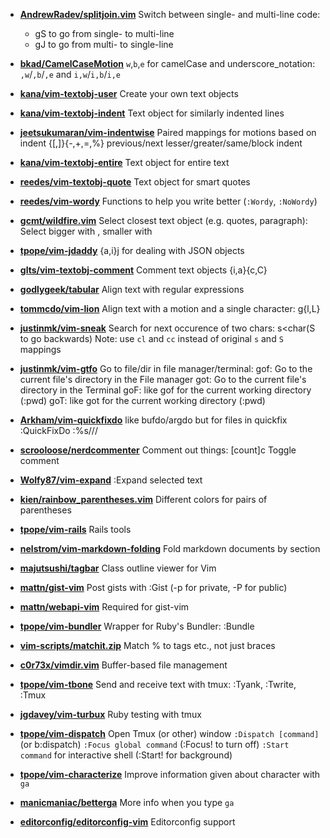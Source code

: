 * **[AndrewRadev/splitjoin.vim](https://github.com/AndrewRadev/splitjoin.vim)**
    Switch between single- and multi-line code:
    
    * gS to go from single- to multi-line
    * gJ to go from multi- to single-line
* **[bkad/CamelCaseMotion](https://github.com/bkad/CamelCaseMotion)**
    `w`,`b`,`e` for camelCase and underscore_notation:
    `,w`/`,b`/`,e` and `i,w`/`i,b`/`i,e`
* **[kana/vim-textobj-user](https://github.com/kana/vim-textobj-user)**
    Create your own text objects
* **[kana/vim-textobj-indent](https://github.com/kana/vim-textobj-indent)**
    Text object for similarly indented lines
* **[jeetsukumaran/vim-indentwise](https://github.com/jeetsukumaran/vim-indentwise)**
    Paired mappings for motions based on indent
    {[,]}{-,+,=,%} previous/next lesser/greater/same/block indent
* **[kana/vim-textobj-entire](https://github.com/kana/vim-textobj-entire)**
    Text object for entire text
* **[reedes/vim-textobj-quote](https://github.com/reedes/vim-textobj-quote)**
    Text object for smart quotes
* **[reedes/vim-wordy](https://github.com/reedes/vim-wordy)**
    Functions to help you write better (`:Wordy`, `:NoWordy`)
* **[gcmt/wildfire.vim](https://github.com/gcmt/wildfire.vim)**
    Select closest text object (e.g. quotes, paragraph):
    Select bigger with <Enter>, smaller with <BS>
* **[tpope/vim-jdaddy](https://github.com/tpope/vim-jdaddy)**
    {a,i}j for dealing with JSON objects
* **[glts/vim-textobj-comment](https://github.com/glts/vim-textobj-comment)**
    Comment text objects {i,a}{c,C}
* **[godlygeek/tabular](https://github.com/godlygeek/tabular)**
    Align text with regular expressions
* **[tommcdo/vim-lion](https://github.com/tommcdo/vim-lion)**
    Align text with a motion and a single character:
    g{l,L}<motion><char>
* **[justinmk/vim-sneak](https://github.com/justinmk/vim-sneak)**
    Search for next occurence of two chars:
    s<char><char(S to go backwards)
    Note: use `cl` and `cc` instead of original `s` and `S` mappings
* **[justinmk/vim-gtfo](https://github.com/justinmk/vim-gtfo)**
    Go to file/dir in file manager/terminal:
    gof: Go to the current file's directory in the File manager
    got: Go to the current file's directory in the Terminal
    goF: like gof for the current working directory (:pwd)
    goT: like got for the current working directory (:pwd)
* **[Arkham/vim-quickfixdo](https://github.com/Arkham/vim-quickfixdo)**
    like bufdo/argdo but for files in quickfix
    :QuickFixDo :%s///
* **[scrooloose/nerdcommenter](https://github.com/scrooloose/nerdcommenter)**
    Comment out things:
    [count]<Leader>c Toggle comment
* **[Wolfy87/vim-expand](https://github.com/Wolfy87/vim-expand)**
    :Expand selected text
* **[kien/rainbow_parentheses.vim](https://github.com/kien/rainbow_parentheses.vim)**
    Different colors for pairs of parentheses
* **[tpope/vim-rails](https://github.com/tpope/vim-rails)**
    Rails tools
* **[nelstrom/vim-markdown-folding](https://github.com/nelstrom/vim-markdown-folding)**
    Fold markdown documents by section
* **[majutsushi/tagbar](https://github.com/majutsushi/tagbar)**
    Class outline viewer for Vim
* **[mattn/gist-vim](https://github.com/mattn/gist-vim)**
    Post gists with :Gist (-p for private, -P for public)
* **[mattn/webapi-vim](https://github.com/mattn/webapi-vim)**
    Required for gist-vim
* **[tpope/vim-bundler](https://github.com/tpope/vim-bundler)**
    Wrapper for Ruby's Bundler:
    :Bundle
* **[vim-scripts/matchit.zip](https://github.com/vim-scripts/matchit.zip)**
    Match % to tags etc., not just braces
* **[c0r73x/vimdir.vim](https://github.com/c0r73x/vimdir.vim)**
    Buffer-based file management
* **[tpope/vim-tbone](https://github.com/tpope/vim-tbone)**
    Send and receive text with tmux:
    :Tyank, :Twrite, :Tmux
* **[jgdavey/vim-turbux](https://github.com/jgdavey/vim-turbux)**
    Ruby testing with tmux
* **[tpope/vim-dispatch](https://github.com/tpope/vim-dispatch)**
    Open Tmux (or other) window
    `:Dispatch [command]` (or b:dispatch)
    `:Focus global command` (:Focus! to turn off)
    `:Start command` for interactive shell (:Start! for background)
* **[tpope/vim-characterize](https://github.com/tpope/vim-characterize)**
    Improve information given about character with `ga`
* **[manicmaniac/betterga](https://github.com/manicmaniac/betterga)**
    More info when you type `ga`
* **[editorconfig/editorconfig-vim](https://github.com/editorconfig/editorconfig-vim)**
    Editorconfig support
